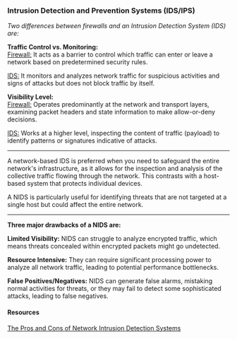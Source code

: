 ### Intrusion Detection and Prevention Systems (IDS/IPS)
*Two differences between firewalls and an Intrusion Detection System (IDS) are:*

**Traffic Control vs. Monitoring:** <br/>
<u>Firewall:</u> It acts as a barrier to control which traffic can enter or leave a network based on predetermined security rules.

<u>IDS:</u> It monitors and analyzes network traffic for suspicious activities and signs of attacks but does not block traffic by itself.


**Visibility Level:** <br/>
<u>Firewall:</u> Operates predominantly at the network and transport layers, examining packet headers and state information to make allow-or-deny decisions. <br/>

<u>IDS:</u> Works at a higher level, inspecting the content of traffic (payload) to identify patterns or signatures indicative of attacks.

---

A network-based IDS is preferred when you need to safeguard the entire network's infrastructure, as it allows for the inspection and analysis of the collective traffic flowing through the network. This contrasts with a host-based system that protects individual devices. 

A NIDS is particularly useful for identifying threats that are not targeted at a single host but could affect the entire network.

---
**Three major drawbacks of a NIDS are:**

**Limited Visibility:** NIDS can struggle to analyze encrypted traffic, which means threats concealed within encrypted packets might go undetected. <br/>

**Resource Intensive:** They can require significant processing power to analyze all network traffic, leading to potential performance bottlenecks.<br/>

**False Positives/Negatives:** NIDS can generate false alarms, mistaking normal activities for threats, or they may fail to detect some sophisticated attacks, leading to false negatives.


#### Resources 
[The Pros and Cons of Network Intrusion Detection Systems](https://blog.rapid7.com/2017/01/11/the-pros-cons-of-intrusion-detection-systems/)
